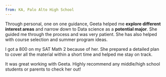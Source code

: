 ```yaml
---
from: KA, Palo Alto High School
---
```

<p>Through personal, one on one guidance, Geeta helped me <b>explore different interest areas</b> and narrow down to Data science as a <b>potential major</b>. She guided me through the process and was very patient. She has also helped with course selection and summer program ideas.</p>

<p>I got a 800 on my SAT Math 2 because of her. She prepared a detailed plan to cover all the material within a short time and helped me stay on track.</p>

<p>It was great working with Geeta. Highly recommend any middle/high school students or parents to check her out! </p>
